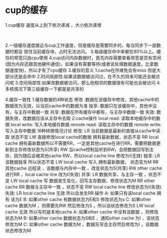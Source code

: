 # cup的缓存

1.cup缓存 速度从上到下依次递减 ，大小依次递增 

<div align="center"> <img src=""  /> </div><br>



2.一级缓存速度接近与cup工作速度，但是缓存是需要同步的，每当同步下一层数据时都会
锁住当前缓存块，占时无法访问。
3.每级缓存命中率都在80%以上。缓存的带宽只由cpu使用
4.cup访问内存数据时，首先内存需要查看带宽是否有空闲(因为内存还跟其他硬件通信)，如果没有需要等待(或者说处理数据速度，比拿数据速度快)，所以才有了cpu缓存
3.缓存的意义
1.cache在所难免会有miss 但是大部分还是会命中
2.时间局部性:如果该数据被访问过，在不久的将来可能还会被访问呢
3.空间局部性:如果改数据被访问，那么他相邻的数据很有可能也会被访问
4.多核情况下第三级缓存一下都是是共享的

4.缓存一致性
1.缓存数据的4种状态
修改 :数据在该缓存中修改，其他cache中的数据改为无效，以当前cache中的数据为准
独享: 数据只在该缓存中，其他中没有，与主存中数据一致
共享: 数据在所有缓存中都有，与主存中数据一致
失效: 数据失效，改数据应该从主存中去取
2.cache操作
local read: 读取本地缓存中的数据
local write: 写入本地缓存数据
remote read: 读取主存中的数据
remote write: 写入主存中数据
16种转换情况讨论
修改:
LR 当前数据是最新的直接从cache中读取 状态不变
LW 直接修改local cache的数据 拥有最新数据，状态不变
RR local cache 拥有最新数据所以不需要RR，一定是其他cache在进行RR，需要把数据更新到主存修改状态为S(共享)
RW 当cache控制监听到RW，会把数据回写到主存，因为随后会被其他cache RW，所以local cache line 修改为I(无效)
独享:
LR 该数据独享 所以状态不变
LW local cache 写入 拥有最新数据， 状态变为M
RR 其他cache 远程读 ，该数据与内存中一致 ，改变状态为S(共享)
RW other cache 进行RR ，local cache line 改为I(失效)
共享:
LR 数据共享，与主存一致 ，状态不变
LW local cache 写 数据发生变化，回写主存数据，修改状态为M
RR other cache RR 数据与主存中一致 ，状态不变
RW local cache line 修改状态为I(失效)
失效:
LR local cache line 无效 所以会发生RR 操作
A: 如果只有该local cache 拥有 该为E
B: 如果other cache 有数据状态为E和S 修改状态为s
C: 如果other cache 数据为M ，则需要先RW 然后修改为S ，所以该状态修改为S
LW local cache 无效 所以写的是本地cache
A: 如果other cache 中没有该数据 ，则修改状态为M
B: 如果other cache 数据状态为S和E ，通知other cache 为I ，该状态修改为M
C: 如果other cache 数据为M ，数据先写会主存然后修改为I ，该数据状态修改为M